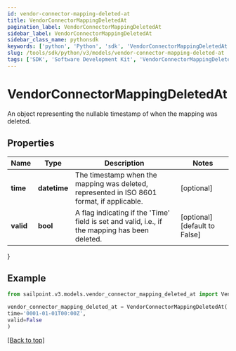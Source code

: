 ```yaml
---
id: vendor-connector-mapping-deleted-at
title: VendorConnectorMappingDeletedAt
pagination_label: VendorConnectorMappingDeletedAt
sidebar_label: VendorConnectorMappingDeletedAt
sidebar_class_name: pythonsdk
keywords: ['python', 'Python', 'sdk', 'VendorConnectorMappingDeletedAt', 'VendorConnectorMappingDeletedAt'] 
slug: /tools/sdk/python/v3/models/vendor-connector-mapping-deleted-at
tags: ['SDK', 'Software Development Kit', 'VendorConnectorMappingDeletedAt', 'VendorConnectorMappingDeletedAt']
---
```


# VendorConnectorMappingDeletedAt

An object representing the nullable timestamp of when the mapping was deleted.

## Properties

Name | Type | Description | Notes
------------ | ------------- | ------------- | -------------
**time** | **datetime** | The timestamp when the mapping was deleted, represented in ISO 8601 format, if applicable. | [optional] 
**valid** | **bool** | A flag indicating if the 'Time' field is set and valid, i.e., if the mapping has been deleted. | [optional] [default to False]
}

## Example

```python
from sailpoint.v3.models.vendor_connector_mapping_deleted_at import VendorConnectorMappingDeletedAt

vendor_connector_mapping_deleted_at = VendorConnectorMappingDeletedAt(
time='0001-01-01T00:00Z',
valid=False
)

```
[[Back to top]](#) 

